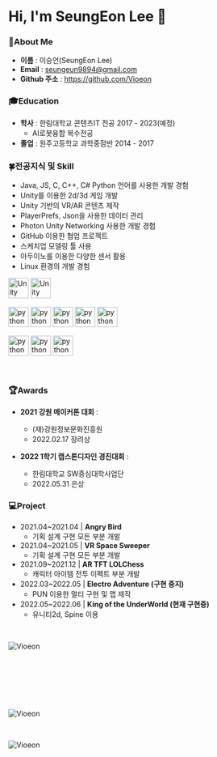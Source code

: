 <!--
**Vioeon/Vioeon** is a ✨ _special_ ✨ repository because its `README.md` (this file) appears on your GitHub profile.

Here are some ideas to get you started:

- 🔭 I’m currently working on ...
- 🌱 I’m currently learning ...
- 👯 I’m looking to collaborate on ...
- 🤔 I’m looking for help with ...
- 💬 Ask me about ...
- 📫 How to reach me: ...
- 😄 Pronouns: ...
- ⚡ Fun fact: ...
-->

<h1 align="left"> Hi, I'm SeungEon Lee 👋 </h1>

### :raised_hands:About Me
- **이름** : 이승언(SeungEon Lee) <br>
- **Email** : seungeun9894@gmail.com <br>
- **Github 주소** : https://github.com/Vioeon <br>


### :mortar_board:Education
- **학사** : 한림대학교 콘텐츠IT 전공  2017 - 2023(예정) <br>
  - AI로봇융합 복수전공 <br>
- **졸업** : 원주고등학교 과학중점반   2014 - 2017 <br>


### :four_leaf_clover:전공지식 및 Skill
- Java, JS, C, C++, C# Python 언어를 사용한 개발 경험 <br>
- Unity를 이용한 2d/3d 게임 개발 <br>
- Unity 기반의 VR/AR 콘텐츠 제작 <br>
- PlayerPrefs, Json을 사용한 데이터 관리 <br>
- Photon Unity Networking 사용한 개발 경험 <br>
- GitHub 이용한 협업 프로젝트 <br>
- 스케치업 모델링 툴 사용 <br>
- 아두이노를 이용한 다양한 센서 활용 <br>
- Linux 환경의 개발 경험 <br>

<img src="https://user-images.githubusercontent.com/31684326/171157986-bd76f9cd-312a-49d2-a695-9925735abe24.png" alt="Unity" width="40" height="40"/>  <img src="https://user-images.githubusercontent.com/31684326/171159356-3c48a548-9131-4b5d-bd57-d2214835ab42.png" alt="Unity" width="40" height="40"/>  

<img src="https://user-images.githubusercontent.com/31684326/171158445-9182977c-d299-408e-952f-62592bcdd097.png" alt="python" width="40" height="40"/>  <img src="https://user-images.githubusercontent.com/31684326/171160162-66db9a79-a546-4ec2-bad8-e4594b837542.png" alt="python" width="40" height="40"/>  <img src="https://user-images.githubusercontent.com/31684326/171158871-be78e730-d8c4-4d3f-9327-1de8e00f0385.png" alt="python" width="40" height="40"/>  <img src="https://user-images.githubusercontent.com/31684326/171158769-a388b0ab-cb8d-4ffa-a6c9-5ef620c99b8e.png" alt="python" width="40" height="40"/>  <img src="https://user-images.githubusercontent.com/31684326/171158817-3626a0e7-5777-441d-99d0-48c267190686.png" alt="python" width="40" height="40"/> 

<img src="https://user-images.githubusercontent.com/31684326/171160273-e4025374-4d78-437c-9d2f-944bedd1598e.png" alt="python" width="40" height="40"/>  <img src="https://user-images.githubusercontent.com/31684326/171160481-3927fa27-b40f-4dbb-8782-4031192f4ea7.svg" alt="python" width="40" height="40"/>  <img src="https://user-images.githubusercontent.com/31684326/171160366-90d9ed26-cba5-4560-ad92-e622bc64b25f.png" alt="python" width="40" height="40"/> 

<br>

### :trophy:Awards
- **2021 강원 메이커톤 대회** :  <br>
  - (재)강원정보문화진흥원 <br>
  - 2022.02.17 장려상 <br>

- **2022 1학기 캡스톤디자인 경진대회** :  <br>
  - 한림대학교 SW중심대학사업단 <br>
  - 2022.05.31 은상 <br>


### :computer:Project
- 2021.04~2021.04 | **Angry Bird** <br>
  - 기획 설계 구현 모든 부분 개발
- 2021.04~2021.05 | **VR Space Sweeper** <br>
  - 기획 설계 구현 모든 부분 개발
- 2021.09~2021.12 | **AR TFT LOLChess** <br>
  - 캐릭터 아이템 전투 이펙트 부분 개발
- 2022.03~2022.05 | **Electro Adventure (구현 중지)** <br>
  - PUN 이용한 멀티 구현 및 맵 제작
- 2022.05~2022.06 | **King of the UnderWorld (현재 구현중)** <br>
  - 유니티2d, Spine 이용
<br>

<p><img align="left" src="https://github-readme-stats.vercel.app/api/top-langs?username=Vioeon&show_icons=true&locale=en&layout=compact" alt="Vioeon" /></p>
<br><br><br><br><br><br><br>
<p>&nbsp;<img align="left" src="https://github-readme-stats.vercel.app/api?username=Vioeon&show_icons=true&locale=en" alt="Vioeon" /></p>  
<br>  
<p><img align="left" src="https://github-readme-streak-stats.herokuapp.com/?user=Vioeon&" alt="Vioeon" /></p>  
<br>  

